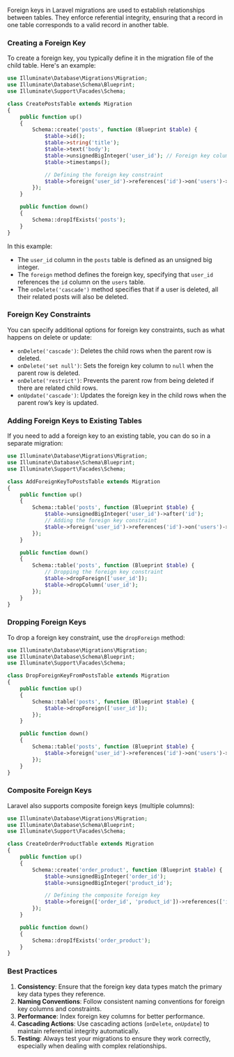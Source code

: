 Foreign keys in Laravel migrations are used to establish relationships between tables. They enforce referential integrity, ensuring that a record in one table corresponds to a valid record in another table.
### Creating a Foreign Key
To create a foreign key, you typically define it in the migration file of the child table. Here's an example:
```php
use Illuminate\Database\Migrations\Migration;
use Illuminate\Database\Schema\Blueprint;
use Illuminate\Support\Facades\Schema;

class CreatePostsTable extends Migration
{
    public function up()
    {
        Schema::create('posts', function (Blueprint $table) {
            $table->id();
            $table->string('title');
            $table->text('body');
            $table->unsignedBigInteger('user_id'); // Foreign key column
            $table->timestamps();

            // Defining the foreign key constraint
            $table->foreign('user_id')->references('id')->on('users')->onDelete('cascade');
        });
    }

    public function down()
    {
        Schema::dropIfExists('posts');
    }
}
```

In this example:
- The `user_id` column in the `posts` table is defined as an unsigned big integer.
- The `foreign` method defines the foreign key, specifying that `user_id` references the `id` column on the `users` table.
- The `onDelete('cascade')` method specifies that if a user is deleted, all their related posts will also be deleted.
### Foreign Key Constraints
You can specify additional options for foreign key constraints, such as what happens on delete or update:
- `onDelete('cascade')`: Deletes the child rows when the parent row is deleted.
- `onDelete('set null')`: Sets the foreign key column to `null` when the parent row is deleted.
- `onDelete('restrict')`: Prevents the parent row from being deleted if there are related child rows.
- `onUpdate('cascade')`: Updates the foreign key in the child rows when the parent row’s key is updated.
### Adding Foreign Keys to Existing Tables
If you need to add a foreign key to an existing table, you can do so in a separate migration:

```php
use Illuminate\Database\Migrations\Migration;
use Illuminate\Database\Schema\Blueprint;
use Illuminate\Support\Facades\Schema;

class AddForeignKeyToPostsTable extends Migration
{
    public function up()
    {
        Schema::table('posts', function (Blueprint $table) {
            $table->unsignedBigInteger('user_id')->after('id');
            // Adding the foreign key constraint
            $table->foreign('user_id')->references('id')->on('users')->onDelete('cascade');
        });
    }

    public function down()
    {
        Schema::table('posts', function (Blueprint $table) {
            // Dropping the foreign key constraint
            $table->dropForeign(['user_id']);
            $table->dropColumn('user_id');
        });
    }
}
```

### Dropping Foreign Keys
To drop a foreign key constraint, use the `dropForeign` method:

```php
use Illuminate\Database\Migrations\Migration;
use Illuminate\Database\Schema\Blueprint;
use Illuminate\Support\Facades\Schema;

class DropForeignKeyFromPostsTable extends Migration
{
    public function up()
    {
        Schema::table('posts', function (Blueprint $table) {
            $table->dropForeign(['user_id']);
        });
    }

    public function down()
    {
        Schema::table('posts', function (Blueprint $table) {
            $table->foreign('user_id')->references('id')->on('users')->onDelete('cascade');
        });
    }
}

```

### Composite Foreign Keys
Laravel also supports composite foreign keys (multiple columns):

```php
use Illuminate\Database\Migrations\Migration;
use Illuminate\Database\Schema\Blueprint;
use Illuminate\Support\Facades\Schema;

class CreateOrderProductTable extends Migration
{
    public function up()
    {
        Schema::create('order_product', function (Blueprint $table) {
            $table->unsignedBigInteger('order_id');
            $table->unsignedBigInteger('product_id');

            // Defining the composite foreign key
            $table->foreign(['order_id', 'product_id'])->references(['id', 'id'])->on(['orders', 'products'])->onDelete('cascade');
        });
    }

    public function down()
    {
        Schema::dropIfExists('order_product');
    }
}

```

### Best Practices

1. **Consistency**: Ensure that the foreign key data types match the primary key data types they reference.
2. **Naming Conventions**: Follow consistent naming conventions for foreign key columns and constraints.
3. **Performance**: Index foreign key columns for better performance.
4. **Cascading Actions**: Use cascading actions (`onDelete`, `onUpdate`) to maintain referential integrity automatically.
5. **Testing**: Always test your migrations to ensure they work correctly, especially when dealing with complex relationships.
